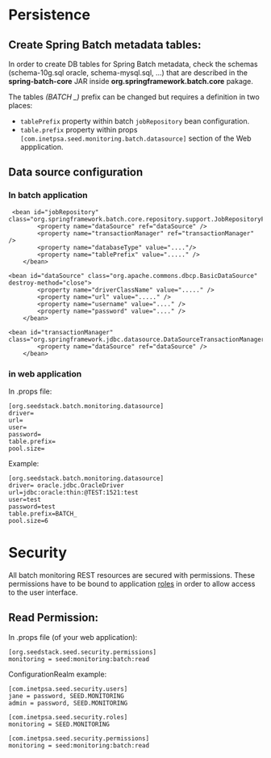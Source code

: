 # Persistence

## Create Spring Batch metadata tables:

In order to create DB tables for Spring Batch metadata, check the schemas (schema-10g.sql oracle, schema-mysql.sql, ...) that are described in the **spring-batch-core** JAR inside **org.springframework.batch.core** pakage.

<div class="callout callout-info">
The tables <em>(BATCH _)</em> prefix can be changed but requires a definition in two places:
<ul> 
<li><code>tablePrefix</code> property within batch <code>jobRepository</code> bean configuration.</li>
<li> <code>table.prefix</code> property within props
  <code>[com.inetpsa.seed.monitoring.batch.datasource]</code> section of the Web
  appplication.</li>
</ul>
</div>

## Data source configuration 

### In batch application 

     <bean id="jobRepository" class="org.springframework.batch.core.repository.support.JobRepositoryFactoryBean">
    		<property name="dataSource" ref="dataSource" />
    		<property name="transactionManager" ref="transactionManager" />
    		<property name="databaseType" value="...."/>
    		<property name="tablePrefix" value="....." />
    	</bean>
    
    <bean id="dataSource" class="org.apache.commons.dbcp.BasicDataSource" destroy-method="close">
    		<property name="driverClassName" value="....." />
    		<property name="url" value="....." />
    		<property name="username" value="...." />
    		<property name="password" value="...." />
    	</bean>
    
    <bean id="transactionManager" class="org.springframework.jdbc.datasource.DataSourceTransactionManager">
    		<property name="dataSource" ref="dataSource" />
    	</bean>


### in web application

In .props file:

	[org.seedstack.batch.monitoring.datasource]
    driver= 
    url=
    user=
    password=
    table.prefix=
    pool.size=


Example: 

	[org.seedstack.batch.monitoring.datasource]
	driver= oracle.jdbc.OracleDriver
	url=jdbc:oracle:thin:@TEST:1521:test
	user=test
	password=test
	table.prefix=BATCH_
	pool.size=6

# Security

All batch monitoring REST resources are secured with permissions. These permissions have to be bound to application [roles](#!/seed-doc/security#role) in order to allow access to the user interface.

## Read Permission:

In .props file (of your web application):

	[org.seedstack.seed.security.permissions]
	monitoring = seed:monitoring:batch:read

ConfigurationRealm example:
   	
	[com.inetpsa.seed.security.users]
    jane = password, SEED.MONITORING
    admin = password, SEED.MONITORING
    
    [com.inetpsa.seed.security.roles]
    monitoring = SEED.MONITORING
    
    [com.inetpsa.seed.security.permissions]
    monitoring = seed:monitoring:batch:read


